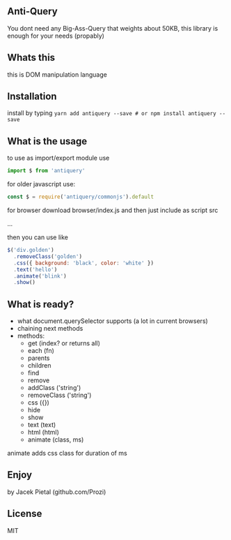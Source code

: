 ## Anti-Query

You dont need any Big-Ass-Query that weights about 50KB, this library is enough for your needs (propably)

## Whats this

this is DOM manipulation language

## Installation

install by typing `yarn add antiquery --save # or npm install antiquery --save`

## What is the usage

to use as import/export module use

```javascript
import $ from 'antiquery'
```

for older javascript use:
```javascript
const $ = require('antiquery/commonjs').default
```

for browser download browser/index.js and then just include as script src

...

then you can use like

```javascript
$('div.golden')
  .removeClass('golden')
  .css({ background: 'black', color: 'white' })
  .text('hello')
  .animate('blink')
  .show()
```

## What is ready?

* what document.querySelector supports (a lot in current browsers)
* chaining next methods
* methods:
  * get (index? or returns all)
  * each (fn)
  * parents
  * children
  * find
  * remove
  * addClass ('string')
  * removeClass ('string')
  * css ({})
  * hide
  * show
  * text (text)
  * html (html)
  * animate (class, ms)

animate adds css class for duration of ms

## Enjoy

by Jacek Pietal (github.com/Prozi)

## License

MIT
